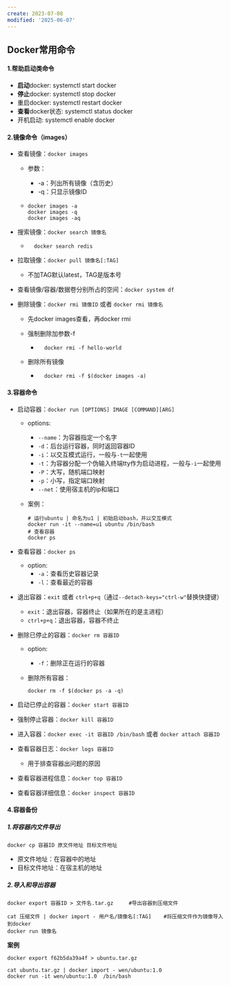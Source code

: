 ```yaml
---
create: 2023-07-08
modified: '2025-06-07'
---
```


## Docker常用命令

#### 1.帮助启动类命令

* **启动**docker: systemctl start docker
* **停止**docker: systemctl stop docker
* 重启docker: systemctl restart docker
* **查看**docker状态: systemctl status docker
* 开机启动: systemctl enable docker

#### 2.镜像命令（images）

* 查看镜像：`docker images`
	* 参数：
		* -a：列出所有镜像（含历史）
		* -q：只显示镜像ID
		
	* ```shell
	  docker images -a
	  docker images -q
	  docker images -aq
	  ```
	
* 搜索镜像：`docker search 镜像名`

	* ```shell
		docker search redis
		```


* 拉取镜像：`docker pull 镜像名[:TAG]`
  * 不加TAG默认latest，TAG是版本号

* 查看镜像/容器/数据卷分别所占的空间：`docker system df`

* 删除镜像：`docker rmi 镜像ID`   或者   `docker rmi 镜像名`
  * 先docker images查看，再docker rmi

  * 强制删除加参数-f

  	* ```shell
  		docker rmi -f hello-world
  		```

  * 删除所有镜像

  	* ```shell
  		docker rmi -f $(docker images -a)
  		```

#### 3.容器命令

* 启动容器：`docker run [OPTIONS] IMAGE [COMMAND][ARG]`

  * options:

    * `--name`：为容器指定一个名字
    * `-d`：后台运行容器，同时返回容器ID
    * `-i`：以交互模式运行，一般与`-t`一起使用
    * `-t`：为容器分配一个伪输入终端tty作为启动进程，一般与`-i`一起使用
    * `-P`：大写，随机端口映射
    * `-p`：小写，指定端口映射
    * `--net`：使用宿主机的ip和端口

  * 案例：
    ```shell
    # 运行ubuntu | 命名为u1 | 初始启动bash，并以交互模式
    docker run -it --name=u1 ubuntu /bin/bash
    # 查看容器
    docker ps
    ```

* 查看容器：`docker ps`
    * option:
        * `-a`：查看历史容器记录
        * `-l`：查看最近的容器


* 退出容器：`exit`   或者    `ctrl+p+q`（通过`--detach-keys="ctrl-w"`替换快捷键）

  * `exit`：退出容器，容器终止（如果所在的是主进程）
  * `ctrl+p+q`：退出容器，容器不终止

* 删除已停止的容器：`docker rm 容器ID`

  * option:
  	* `-f`：删除正在运行的容器
  	
  * 删除所有容器：
    ```shell
    docker rm -f $(docker ps -a -q)
    ```

* 启动已停止的容器：`docker start 容器ID`

* 强制停止容器：`docker kill 容器ID`

* 进入容器：`docker exec -it 容器ID /bin/bash`   或者   `docker attach 容器ID`

* 查看容器日志：`docker logs 容器ID`

  * 用于排查容器出问题的原因

* 查看容器进程信息：`docker top 容器ID`

* 查看容器详细信息：`docker inspect 容器ID`

#### 4.容器备份

##### 1.将容器内文件导出

```shell
docker cp 容器ID 原文件地址 目标文件地址
```

* 原文件地址：在容器中的地址
* 目标文件地址：在宿主机的地址

##### 2.导入和导出容器

```shell
docker export 容器ID > 文件名.tar.gz		#导出容器到压缩文件

cat 压缩文件 | docker import - 用户名/镜像名[:TAG]	#将压缩文件作为镜像导入到docker
docker run 镜像名 
```

**案例**

```shell
docker export f62b5da39a4f > ubuntu.tar.gz

cat ubuntu.tar.gz | docker import - wen/ubuntu:1.0
docker run -it wen/ubuntu:1.0  /bin/bash
```